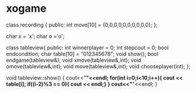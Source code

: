 # xogame


class recording
{
public:
    int move[10] = {0,0,0,0,0,0,0,0,0,0};
};


char x = 'x'; char o ='o';


class tableview{
public:
    int winnerplayer = 0;
    int stepcout = 0;
    bool endcondition;
    char table[10] = "012345678";
    void show();
    bool endgame(tableview&);
    void xmove(tableview&,int);
    void omove(tableview&,int);
    void move(tableview&,int);
    void chooseplayer(int);
};


void tableview::show()
{
    cout<<"____"<<endl;
    for(int i=0;i<10;i++){
        cout << table[i];
        if((i-2)%3 == 0){
            cout << endl;}
    }
    cout<<"____"<<endl;
}
